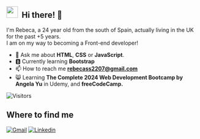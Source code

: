 <!-- TODO: Add class that explains all the tools you use -->

<!-- <a target="blank"><img align="left" src="./assets/patric1.gif" /></a> -->

## <img src="https://media.giphy.com/media/ObNTw8Uzwy6KQ/giphy.gif" width="30px">&nbsp; Hi there! 👋

<!-- <a target="blank"><img align="left" src="./assets/profile_pic.gif" /></a> -->


I'm Rebeca, a 24 year old from the south of Spain, actually living in the UK for the past +5 years. 
<br>I am on my way to becoming a Front-end developer!<br>

- 💬 Ask me about **HTML**, **CSS** or **JavaScript**.
- 🅱️ Currently learning **Bootstrap** 
- 📫 How to reach me **rebecass2207@gmail.com**
- 😸 Learning **The Complete 2024 Web Development Bootcamp by Angela Yu** in Udemy, and **freeCodeCamp.**

![Visitors](https://api.visitorbadge.io/api/visitors?path=https%3A%2F%2Fgithub.com%2Frebecass22&countColor=%23263759)

## Where to find me
[![Gmail](https://img.shields.io/badge/Gmail-D14836?style=for-the-badge&logo=gmail&logoColor=white)](mailto:rebecass2207@gmail.com)
[![Linkedin](https://img.shields.io/badge/LinkedIn-0077B5?style=for-the-badge&logo=linkedin&logoColor=white)](https://www.linkedin.com/in/rebeca-servais-563148186/)
